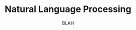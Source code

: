 ---
layout: page
title: Natural Language Processing
subtitle: BLAH
bigimg: /assets/img/bigimg.png
---